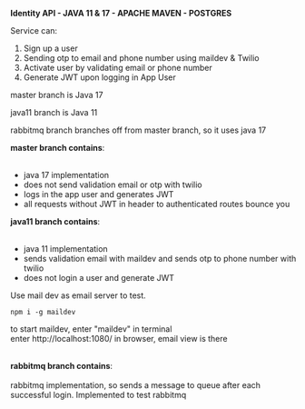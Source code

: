 

**Identity API - JAVA 11 & 17 - APACHE MAVEN - POSTGRES**

Service can:

1. Sign up a user
2. Sending otp to email and phone number using maildev & Twilio
3. Activate user by validating email or phone number
4. Generate JWT upon logging in App User


master branch is Java 17

java11 branch is Java 11

rabbitmq branch branches off from master branch, so it uses java 17


**master branch contains**:<br /><br />
- java 17 implementation <br />
- does not send validation email or otp with twilio <br />
- logs in the app user and generates JWT <br />
- all requests without JWT in header to authenticated routes bounce you <br />



**java11 branch contains**: <br /><br />
- java 11 implementation <br />
- sends validation email with maildev and sends otp to phone number with twilio <br />
- does not login a user and generate JWT <br />

Use mail dev as email server to test. <br />

    npm i -g maildev
to start maildev, enter "maildev" in terminal <br />
enter http://localhost:1080/ in browser, email view is there
<br /><br />


**rabbitmq branch contains**:<br /><br />
rabbitmq implementation, so sends a message to queue after each successful login. 
Implemented to test rabbitmq